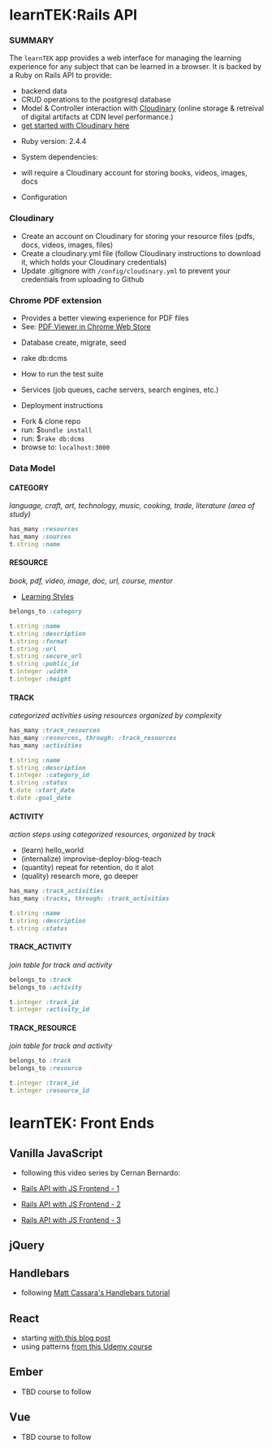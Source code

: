 # learnTEK:Rails API
### SUMMARY
The `learnTEK` app provides a web interface for managing the learning experience for any subject that can be learned in a browser.
It is backed by a Ruby on Rails API to provide: 
- backend data
- CRUD operations to the postgresql database
- Model & Controller interaction with [Cloudinary](http://www.cloudinary.com) (online storage & retreival of digital artifacts at CDN level performance.)
- [get started with Cloudinary here](#)

* Ruby version: 2.4.4

* System dependencies: 
- will require a Cloudinary account for storing books, videos, images, docs

* Configuration
### Cloudinary
- Create an account on Cloudinary for storing your resource files (pdfs, docs, videos, images, files)
- Create a cloudinary.yml file (follow Cloudinary instructions to download it, which holds your Cloudinary credentials)
- Update .gitignore with `/config/cloudinary.yml` to prevent your credentials from uploading to Github

### Chrome PDF extension
- Provides a better viewing experience for PDF files
- See: [PDF Viewer in Chrome Web Store](https://chrome.google.com/webstore/detail/pdf-viewer/oemmndcbldboiebfnladdacbdfmadadm)

* Database create, migrate, seed
- rake db:dcms

* How to run the test suite

* Services (job queues, cache servers, search engines, etc.)

* Deployment instructions

- Fork & clone repo
- run: $`bundle install`
- run: $`rake db:dcms`
- browse to: `localhost:3000`

### Data Model


#### CATEGORY
*language, craft, art, technology, music, cooking, trade, literature (area of study)*

```ruby 
has_many :resources
has_many :sources
t.string :name
```

#### RESOURCE
*book, pdf, video, image, doc, url, course, mentor*
- [Learning Styles](https://www.learning-styles-online.com/overview/)
```ruby 
belongs_to :category

t.string :name
t.string :description
t.string :format
t.string :url
t.string :secure_url
t.string :public_id
t.integer :width
t.integer :height
```

#### TRACK
*categorized activities using resources organized by complexity*
```ruby
has_many :track_resources
has_many :resources, through: :track_resources
has_many :activities

t.string :name
t.string :description
t.integer :category_id
t.string :status
t.date :start_date
t.date :goal_date
```
#### ACTIVITY
*action steps using categorized resources, organized by track*

- (learn) hello_world
- (internalize) improvise-deploy-blog-teach
- (quantity) repeat for retention, do it alot
- (quality) research more, go deeper

```ruby
has_many :track_activities
has_many :tracks, through: :track_activities

t.string :name
t.string :description
t.string :status
```
#### TRACK_ACTIVITY
*join table for track and activity*
```ruby
belongs_to :track
belongs_to :activity

t.integer :track_id
t.integer :activity_id
```

#### TRACK_RESOURCE
*join table for track and activity*
```ruby
belongs_to :track
belongs_to :resource

t.integer :track_id
t.integer :resource_id
```

# learnTEK: Front Ends

## Vanilla JavaScript
- following this video series by Cernan Bernardo:
- [Rails API with JS Frontend - 1](https://instruction.learn.co/student/video_lectures#/309)

- [Rails API with JS Frontend - 2](https://instruction.learn.co/student/video_lectures#/311)

- [Rails API with JS Frontend - 3](https://instruction.learn.co/student/video_lectures#/312)


## jQuery


## Handlebars
- following [Matt Cassara's Handlebars tutorial](https://www.mattcassara.com/using-ajax-handlebarsjs-rails/)

## React
- starting [with this blog post](#)
- using patterns [from this Udemy course](#)

## Ember
- TBD course to follow

## Vue
- TBD course to follow